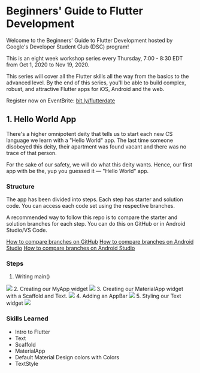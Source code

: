 # Beginners' Guide to Flutter Development

Welcome to the Beginners' Guide to Flutter Development hosted by Google's Developer Student Club (DSC) program!

This is an eight week workshop series every Thursday, 7:00 - 8:30 EDT from Oct 1, 2020 to Nov 19, 2020.

This series will cover all the Flutter skills all the way from the basics to the advanced level.
By the end of this series, you'll be able to build complex, robust, and attractive Flutter apps for iOS, Android and the web.

Register now on EventBrite: [bit.ly/flutterdate](https://bit.ly/flutterdate)

## 1. Hello World App

There's a higher omnipotent deity that tells us to start each new CS language we learn with a "Hello World" app. The last time someone disobeyed this deity, their apartment was found vacant and there was no trace of that person.

For the sake of our safety, we will do what this deity wants. Hence, our first app with be the, yup you guessed it — "Hello World" app.

### Structure

The app has been divided into steps. Each step has starter and solution code. You can access each code set using the respective branches.

A recommended way to follow this repo is to compare the starter and solution branches for each step.
You can do this on GitHub or in Android Studio/VS Code.

[How to compare branches on GitHub](https://docs.github.com/en/free-pro-team@latest/github/committing-changes-to-your-project/comparing-commits#comparing-branches)
[How to compare branches on Android Studio](https://medium.com/better-programming/how-to-use-git-in-android-studio-part-2-93cec67b91b0#:~:text=Go%20to%20%E2%80%9CVSC%E2%80%9D%20%2D%3E,choose%20%E2%80%9CCompare%20with%20current%E2%80%9D.&text=A%20popup%20%E2%80%9CCompare%20feature%20with,to%20commits%2C%20files%20to%20files.)
[How to compare branches on Android Studio](https://stackoverflow.com/a/57833947/11547064)

### Steps

1. Writing main()
<img src="assets/images/step1-solution.png">
2. Creating our MyApp widget
<img src="assets/images/step2-solution.png">
3. Creating our MaterialApp widget with a Scaffold and Text.
<img src="assets/images/step3-solution.png">
4. Adding an AppBar
<img src="assets/images/step4-solution.png">
5. Styling our Text widget
<img src="assets/images/step5-solution.png">

### Skills Learned

* Intro to Flutter
* Text
* Scaffold
* MaterialApp
* Default Material Design colors with Colors
* TextStyle
